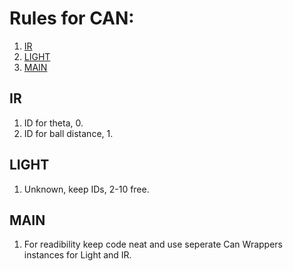 # Rules for CAN:

1. [IR](#IR)
2. [LIGHT](#LIGHT)
3. [MAIN](#MAIN)

## IR
1. ID for theta, 0.
2. ID for ball distance, 1.

## LIGHT
1. Unknown, keep IDs, 2-10 free.

## MAIN
1. For readibility keep code neat and use seperate Can Wrappers instances for Light and IR.
